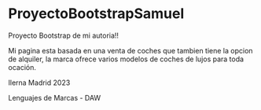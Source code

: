 # ProyectoBootstrapSamuel

Proyecto Bootstrap de mi autoria!!

Mi pagina esta basada en una venta de coches que tambien tiene la opcion de alquiler, la marca ofrece varios modelos de coches de lujos
para toda ocación.

Ilerna Madrid 2023

Lenguajes de Marcas - DAW
